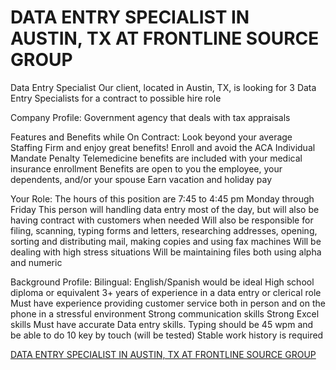 # DATA ENTRY SPECIALIST IN AUSTIN, TX AT FRONTLINE SOURCE GROUP

Data Entry Specialist
Our client, located in Austin, TX, is looking for 3 Data Entry Specialists for a contract to possible hire role

Company Profile:
Government agency that deals with tax appraisals

Features and Benefits while On Contract:
Look beyond your average Staffing Firm and enjoy great benefits!
Enroll and avoid the ACA Individual Mandate Penalty
Telemedicine benefits are included with your medical insurance enrollment
Benefits are open to you the employee, your dependents, and/or your spouse
Earn vacation and holiday pay

Your Role:
The hours of this position are 7:45 to 4:45 pm Monday through Friday
This person will handling data entry most of the day, but will also be having contract with customers when needed
Will also be responsible for filing, scanning, typing forms and letters, researching addresses, opening, sorting and distributing mail, making copies and using fax machines
Will be dealing with high stress situations
Will be maintaining files both using alpha and numeric

Background Profile:
Bilingual: English/Spanish would be ideal
High school diploma or equivalent
3+ years of experience in a data entry or clerical role
Must have experience providing customer service both in person and on the phone in a stressful environment
Strong communication skills
Strong Excel skills
Must have accurate Data entry skills. Typing should be 45 wpm and be able to do 10 key by touch (will be tested)
Stable work history is required

[DATA ENTRY SPECIALIST IN AUSTIN, TX AT FRONTLINE SOURCE GROUP](https://frontlinesource.jobs.net/en-US/job/data-entry-specialist/J3K1P062BZBTHDFRJ1C)
